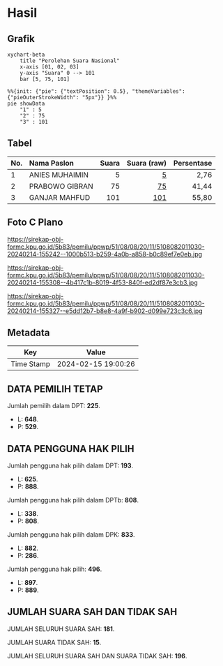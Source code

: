 # Hasil

## Grafik

```mermaid
xychart-beta
    title "Perolehan Suara Nasional"
    x-axis [01, 02, 03]
    y-axis "Suara" 0 --> 101
    bar [5, 75, 101]
```

```mermaid
%%{init: {"pie": {"textPosition": 0.5}, "themeVariables": {"pieOuterStrokeWidth": "5px"}} }%%
pie showData
    "1" : 5
    "2" : 75
    "3" : 101
```

## Tabel

| No. | Nama Paslon    | Suara | Suara (raw) | Persentase |
|:--- |:-------------- | -----:| -----------:| ----------:|
| 1   | ANIES MUHAIMIN | 5     | [5][p-1]    | 2,76       |
| 2   | PRABOWO GIBRAN | 75    | [75][p-2]   | 41,44      |
| 3   | GANJAR MAHFUD  | 101   | [101][p-3]  | 55,80      |


[p-1]: https://github.com/gigit-pemilu/pemilu-2024/blob/main/pilpres/hitung-suara/sub/51-bali/sub/08-buleleng/sub/08-kubutambahan/sub/2011-kubutambahan/sub/030-tps/sub/paslon-1.txt
[p-2]: https://github.com/gigit-pemilu/pemilu-2024/blob/main/pilpres/hitung-suara/sub/51-bali/sub/08-buleleng/sub/08-kubutambahan/sub/2011-kubutambahan/sub/030-tps/sub/paslon-2.txt
[p-3]: https://github.com/gigit-pemilu/pemilu-2024/blob/main/pilpres/hitung-suara/sub/51-bali/sub/08-buleleng/sub/08-kubutambahan/sub/2011-kubutambahan/sub/030-tps/sub/paslon-3.txt

## Foto C Plano

https://sirekap-obj-formc.kpu.go.id/5b83/pemilu/ppwp/51/08/08/20/11/5108082011030-20240214-155242--1000b513-b259-4a0b-a858-b0c89ef7e0eb.jpg

https://sirekap-obj-formc.kpu.go.id/5b83/pemilu/ppwp/51/08/08/20/11/5108082011030-20240214-155308--4b417c1b-8019-4f53-840f-ed2df87e3cb3.jpg

https://sirekap-obj-formc.kpu.go.id/5b83/pemilu/ppwp/51/08/08/20/11/5108082011030-20240214-155327--e5dd12b7-b8e8-4a9f-b902-d099e723c3c6.jpg


## Metadata

| Key        | Value               |
| ---------- | ------------------- |
| Time Stamp | 2024-02-15 19:00:26 |


## DATA PEMILIH TETAP

Jumlah pemilih dalam DPT: **225**.
 * L: **648**.
 * P: **529**.

## DATA PENGGUNA HAK PILIH

Jumlah pengguna hak pilih dalam DPT: **193**.
 * L: **625**.
 * P: **888**.

Jumlah pengguna hak pilih dalam DPTb: **808**.
 * L: **338**.
 * P: **808**.

Jumlah pengguna hak pilih dalam DPK: **833**.
 * L: **882**.
 * P: **286**.

Jumlah pengguna hak pilih: **496**.
 * L: **897**.
 * P: **889**.

## JUMLAH SUARA SAH DAN TIDAK SAH

JUMLAH SELURUH SUARA SAH: **181**.

JUMLAH SUARA TIDAK SAH: **15**.

JUMLAH SELURUH SUARA SAH DAN SUARA TIDAK SAH: **196**.


